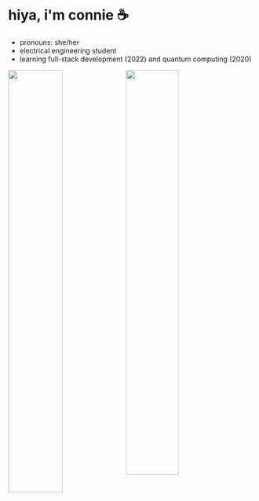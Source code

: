 # hiya, i'm connie  ☕️

- pronouns: she/her
- electrical engineering student
- learning full-stack development (2022) and quantum computing (2020)

<img align='left' width="47%" src="https://github-readme-stats.vercel.app/api?username=conniepaul&show_icons=true&theme=dracula">
<img align='left' width="46%" src="https://github-readme-stats.vercel.app/api/top-langs/?username=conniepaul&theme=dracula&layout=compact">

